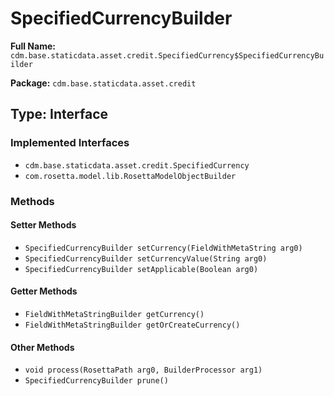 # SpecifiedCurrencyBuilder

**Full Name:** `cdm.base.staticdata.asset.credit.SpecifiedCurrency$SpecifiedCurrencyBuilder`

**Package:** `cdm.base.staticdata.asset.credit`

## Type: Interface

### Implemented Interfaces

- `cdm.base.staticdata.asset.credit.SpecifiedCurrency`
- `com.rosetta.model.lib.RosettaModelObjectBuilder`

### Methods

#### Setter Methods

- `SpecifiedCurrencyBuilder setCurrency(FieldWithMetaString arg0)`
- `SpecifiedCurrencyBuilder setCurrencyValue(String arg0)`
- `SpecifiedCurrencyBuilder setApplicable(Boolean arg0)`

#### Getter Methods

- `FieldWithMetaStringBuilder getCurrency()`
- `FieldWithMetaStringBuilder getOrCreateCurrency()`

#### Other Methods

- `void process(RosettaPath arg0, BuilderProcessor arg1)`
- `SpecifiedCurrencyBuilder prune()`

